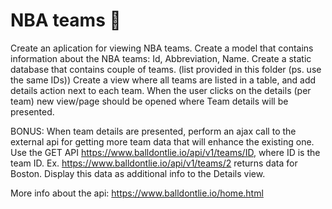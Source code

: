 # NBA teams :basketball:

Create an aplication for viewing NBA teams. Create a model that contains information about the NBA teams: Id, Abbreviation, Name.
Create a static database that contains couple of teams. (list provided in this folder (ps. use the same IDs))
Create a view where all teams are listed in a table, and add details action next to each team.
When the user clicks on the details (per team) new view/page should be opened where Team details will be presented.

BONUS: When team details are presented, perform an ajax call to the external api for getting more team data that will enhance the existing one.
       Use the GET API https://www.balldontlie.io/api/v1/teams/ID, where ID is the team ID. Ex. https://www.balldontlie.io/api/v1/teams/2 returns data for Boston.
       Display this data as additional info to the Details view.

More info about the api: https://www.balldontlie.io/home.html
